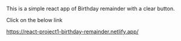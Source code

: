 This is a simple react app of Birthday remainder with a clear button.

Click on the below link 

https://react-project1-birthday-remainder.netlify.app/ 
